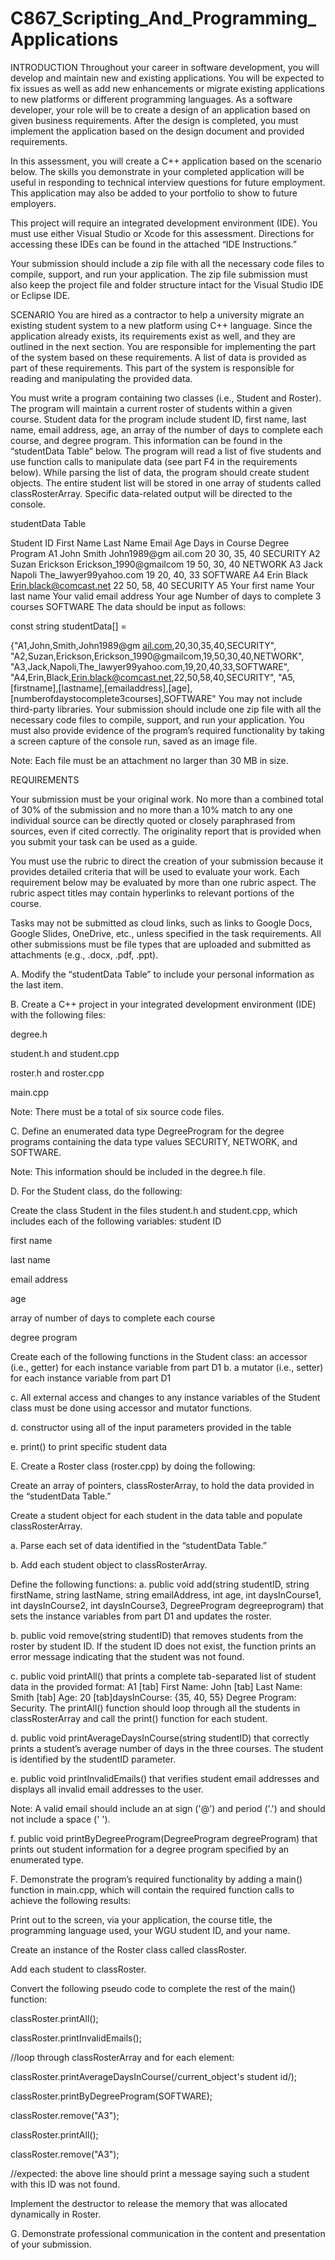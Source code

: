 # C867_Scripting_And_Programming_Applications

INTRODUCTION
Throughout your career in software development, you will develop and maintain new and existing applications. You will be expected to fix issues as well as add new enhancements or migrate existing applications to new platforms or different programming languages. As a software developer, your role will be to create a design of an application based on given business requirements. After the design is completed, you must implement the application based on the design document and provided requirements.

In this assessment, you will create a C++ application based on the scenario below. The skills you demonstrate in your completed application will be useful in responding to technical interview questions for future employment. This application may also be added to your portfolio to show to future employers.

This project will require an integrated development environment (IDE). You must use either Visual Studio or Xcode for this assessment. Directions for accessing these IDEs can be found in the attached “IDE Instructions.”

Your submission should include a zip file with all the necessary code files to compile, support, and run your application. The zip file submission must also keep the project file and folder structure intact for the Visual Studio IDE or Eclipse IDE.

SCENARIO
You are hired as a contractor to help a university migrate an existing student system to a new platform using C++ language. Since the application already exists, its requirements exist as well, and they are outlined in the next section. You are responsible for implementing the part of the system based on these requirements. A list of data is provided as part of these requirements. This part of the system is responsible for reading and manipulating the provided data.

You must write a program containing two classes (i.e., Student and Roster). The program will maintain a current roster of students within a given course. Student data for the program include student ID, first name, last name, email address, age, an array of the number of days to complete each course, and degree program. This information can be found in the “studentData Table” below. The program will read a list of five students and use function calls to manipulate data (see part F4 in the requirements below). While parsing the list of data, the program should create student objects. The entire student list will be stored in one array of students called classRosterArray. Specific data-related output will be directed to the console.

studentData Table

Student ID	First Name	Last Name	Email	Age	Days in Course	Degree Program
A1	John	Smith	John1989@gm ail.com	20	30, 35, 40	SECURITY
A2	Suzan	Erickson	Erickson_1990@gmailcom	19	50, 30, 40	NETWORK
A3	Jack	Napoli	The_lawyer99yahoo.com	19	20, 40, 33	SOFTWARE
A4	Erin	Black	Erin.black@comcast.net	22	50, 58, 40	SECURITY
A5	Your first name	Your last name	Your valid email address	Your age	Number of days to complete 3 courses	SOFTWARE
The data should be input as follows:

const string studentData[] =

{"A1,John,Smith,John1989@gm  [ail.com](http://ail.com/),20,30,35,40,SECURITY", "A2,Suzan,Erickson,Erickson_1990@gmailcom,19,50,30,40,NETWORK", "A3,Jack,Napoli,The_lawyer99yahoo.com,19,20,40,33,SOFTWARE", "A4,Erin,Black,[Erin.black@comcast.net](mailto:Erin.black@comcast.net),22,50,58,40,SECURITY", "A5,[firstname],[lastname],[emailaddress],[age], [numberofdaystocomplete3courses],SOFTWARE"
You may not include third-party libraries. Your submission should include one zip file with all the necessary code files to compile, support, and run your application. You must also provide evidence of the program’s required functionality by taking a screen capture of the console run, saved as an image file.

Note: Each file must be an attachment no larger than 30 MB in size.

REQUIREMENTS

Your submission must be your original work. No more than a combined total of 30% of the submission and no more than a 10% match to any one individual source can be directly quoted or closely paraphrased from sources, even if cited correctly. The originality report that is provided when you submit your task can be used as a guide.

You must use the rubric to direct the creation of your submission because it provides detailed criteria that will be used to evaluate your work. Each requirement below may be evaluated by more than one rubric aspect. The rubric aspect titles may contain hyperlinks to relevant portions of the course.

Tasks may not be submitted as cloud links, such as links to Google Docs, Google Slides, OneDrive, etc., unless specified in the task requirements. All other submissions must be file types that are uploaded and submitted as attachments (e.g., .docx, .pdf, .ppt).

A. Modify the “studentData Table” to include your personal information as the last item.

B. Create a C++ project in your integrated development environment (IDE) with the following files:

degree.h

student.h and student.cpp

roster.h and roster.cpp

main.cpp

Note: There must be a total of six source code files.

C. Define an enumerated data type DegreeProgram for the degree programs containing the data type values SECURITY, NETWORK, and SOFTWARE.

Note: This information should be included in the degree.h file.

D. For the Student class, do the following:

Create the class Student in the files student.h and student.cpp, which includes each of the following variables:
student ID

first name

last name

email address

age

array of number of days to complete each course

degree program

Create each of the following functions in the Student class:
an accessor (i.e., getter) for each instance variable from part D1
b. a mutator (i.e., setter) for each instance variable from part D1

c. All external access and changes to any instance variables of the Student class must be done using accessor and mutator functions.

d. constructor using all of the input parameters provided in the table

e. print() to print specific student data

E. Create a Roster class (roster.cpp) by doing the following:

Create an array of pointers, classRosterArray, to hold the data provided in the “studentData Table.”

Create a student object for each student in the data table and populate classRosterArray.

a. Parse each set of data identified in the “studentData Table.”

b. Add each student object to classRosterArray.

Define the following functions:
a. public void add(string studentID, string firstName, string lastName, string emailAddress, int age, int daysInCourse1, int daysInCourse2, int daysInCourse3, DegreeProgram degreeprogram) that sets the instance variables from part D1 and updates the roster.

b. public void remove(string studentID) that removes students from the roster by student ID. If the student ID does not exist, the function prints an error message indicating that the student was not found.

c. public void printAll() that prints a complete tab-separated list of student data in the provided format: A1 [tab] First Name: John [tab] Last Name: Smith [tab] Age: 20 [tab]daysInCourse: {35, 40, 55} Degree Program: Security. The printAll() function should loop through all the students in classRosterArray and call the print() function for each student.

d. public void printAverageDaysInCourse(string studentID) that correctly prints a student’s average number of days in the three courses. The student is identified by the studentID parameter.

e. public void printInvalidEmails() that verifies student email addresses and displays all invalid email addresses to the user.

Note: A valid email should include an at sign ('@') and period ('.') and should not include a space (' ').

f. public void printByDegreeProgram(DegreeProgram degreeProgram) that prints out student information for a degree program specified by an enumerated type.

F. Demonstrate the program’s required functionality by adding a main() function in main.cpp, which will contain the required function calls to achieve the following results:

Print out to the screen, via your application, the course title, the programming language used, your WGU student ID, and your name.

Create an instance of the Roster class called classRoster.

Add each student to classRoster.

Convert the following pseudo code to complete the rest of the main() function:

classRoster.printAll();

classRoster.printInvalidEmails();

//loop through classRosterArray and for each element:

classRoster.printAverageDaysInCourse(/current_object's student id/);

classRoster.printByDegreeProgram(SOFTWARE);

classRoster.remove("A3");

classRoster.printAll();

classRoster.remove("A3");

//expected: the above line should print a message saying such a student with this ID was not found.

Implement the destructor to release the memory that was allocated dynamically in Roster.

G. Demonstrate professional communication in the content and presentation of your submission.

